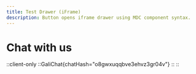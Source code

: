```yaml
---
title: Test Drawer (iFrame)
description: Button opens iframe drawer using MDC component syntax.
---
```


# Chat with us

::client-only
  ::GaliChat{chatHash="o8gwxuqqbve3ehvz3gr04v"}
  ::
::




